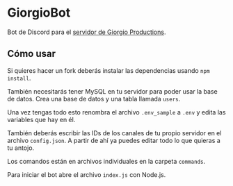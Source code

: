 # GiorgioBot
Bot de Discord para el [servidor de Giorgio Productions](https://discord.gg/p7uvu27).

## Cómo usar
Si quieres hacer un fork deberás instalar las dependencias usando `npm install`.

También necesitarás tener MySQL en tu servidor para poder usar la base de datos. Crea una base de datos y una tabla llamada `users`.

Una vez tengas todo esto renombra el archivo `.env_sample` a `.env` y edita las variables que hay en él.

También deberás escribir las IDs de los canales de tu propio servidor en el archivo `config.json`. A partir de ahí ya puedes editar todo lo que quieras a tu antojo.

Los comandos están en archivos individuales en la carpeta `commands`.

Para iniciar el bot abre el archivo `index.js` con Node.js.